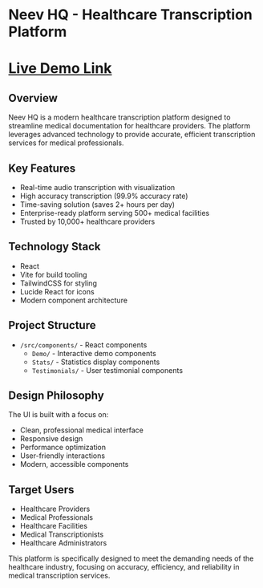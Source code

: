 # Neev HQ - Healthcare Transcription Platform

# [ Live Demo Link](https://neev-hq-ui.vercel.app/)

## Overview

Neev HQ is a modern healthcare transcription platform designed to streamline medical documentation for healthcare providers. The platform leverages advanced technology to provide accurate, efficient transcription services for medical professionals.

## Key Features

- Real-time audio transcription with visualization
- High accuracy transcription (99.9% accuracy rate)
- Time-saving solution (saves 2+ hours per day)
- Enterprise-ready platform serving 500+ medical facilities
- Trusted by 10,000+ healthcare providers

## Technology Stack

- React
- Vite for build tooling
- TailwindCSS for styling
- Lucide React for icons
- Modern component architecture

## Project Structure

- `/src/components/` - React components
  - `Demo/` - Interactive demo components
  - `Stats/` - Statistics display components
  - `Testimonials/` - User testimonial components

## Design Philosophy

The UI is built with a focus on:

- Clean, professional medical interface
- Responsive design
- Performance optimization
- User-friendly interactions
- Modern, accessible components

## Target Users

- Healthcare Providers
- Medical Professionals
- Healthcare Facilities
- Medical Transcriptionists
- Healthcare Administrators

This platform is specifically designed to meet the demanding needs of the healthcare industry, focusing on accuracy, efficiency, and reliability in medical transcription services.
